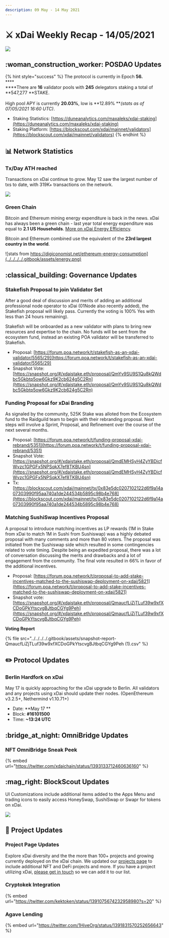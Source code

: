 ```yaml
---
description: 09 May - 14 May 2021
---
```


# ⚔️ xDai Weekly Recap - 14/05/2021

![](../../../../.gitbook/assets/weekly-update-5-14.png)

## :woman\_construction\_worker: POSDAO Updates

{% hint style="success" %}
The protocol is currently in Epoch **56.**\
****\
****There are **16** validator pools with **245** delegators staking a total of **547,277 **STAKE.\
\
High pool APY is currently **20.03%**, low is **12.89% **_(stats as of 07/05/2021 16:60 UTC)_.

* Staking Statistics: [https://duneanalytics.com/maxaleks/xdai-staking](https://duneanalytics.com/maxaleks/xdai-staking)
* Staking Platform: [https://blockscout.com/xdai/mainnet/validators](https://blockscout.com/xdai/mainnet/validators)
{% endhint %}

## 📊 Network Statistics

### Tx/Day ATH reached

Transactions on xDai continue to grow. May 12 saw the largest number of txs to date, with 319K+ transactions on the network.

![](../../../../.gitbook/assets/ath.png)

### Green Chain

Bitcoin and Ethereum mining energy expenditure is back in the news. xDai has always been a green chain - last year total energy expenditure was equal to **2.1 US Households**. [More on xDai Energy Efficiency](../../xdai-energy-efficiency/).

Bitcoin and Ethereum combined use the equivalent of the **23rd largest country in the world**.

![stats from https://digiconomist.net/ethereum-energy-consumption](../../../../.gitbook/assets/energy.png)

## :classical\_building: Governance Updates

### Stakefish Proposal to join Validator Set&#x20;

After a good deal of discussion and merits of adding an additional professional node operator to xDai (01Node also recently added), the Stakefish proposal will likely pass. Currently the voting is 100% Yes with less than 24 hours remaining).&#x20;

Stakefish will be onboarded as a new validator with plans to bring new resources and expertise to the chain. No funds will be sent from the ecosystem fund, instead an existing POA validator will be transferred to Stakefish.

* Proposal: [https://forum.poa.network/t/stakefish-as-an-xdai-validator/5565/29](https://forum.poa.network/t/stakefish-as-an-xdai-validator/5565/29)
* Snapshot Vote: [https://snapshot.org/#/xdaistake.eth/proposal/QmYv9SU9S1Qu8kQWdbc5Gkbtp5ow6Gkz9K2cb624g5C2Rn](https://snapshot.org/#/xdaistake.eth/proposal/QmYv9SU9S1Qu8kQWdbc5Gkbtp5ow6Gkz9K2cb624g5C2Rn)

### Funding Proposal for xDai Branding

As signaled by the community, 525K Stake was alloted from the Ecosystem fund to the Raidguild team to begin with their rebranding proposal. Next steps will involve a Sprint, Proposal, and Refinement over the course of the next several months.

* Proposal: [https://forum.poa.network/t/funding-proposal-xdai-rebrand/5351](https://forum.poa.network/t/funding-proposal-xdai-rebrand/5351)
* Snapshot Vote: [https://snapshot.org/#/xdaistake.eth/proposal/QmdEMHSyH4ZyYBDicfWvzc1GPGFx5NPSqkX7ef8TKBU4sn](https://snapshot.org/#/xdaistake.eth/proposal/QmdEMHSyH4ZyYBDicfWvzc1GPGFx5NPSqkX7ef8TKBU4sn)
* Tx: [https://blockscout.com/xdai/mainnet/tx/0x83e5dc0207102122d6f9a14a07303990f95aa740a1de244534b5895c98b4e768](https://blockscout.com/xdai/mainnet/tx/0x83e5dc0207102122d6f9a14a07303990f95aa740a1de244534b5895c98b4e768)

### Matching SushiSwap Incentives Proposal&#x20;

A proposal to introduce matching incentives as LP rewards (1M in Stake from xDai to match 1M in Sushi from Sushiswap) was a highly debated proposal with many comments and more than 80 voters. The proposal was initiated from the Sushiswap side which resulted in some contingencies related to vote timing. Despite being an expedited proposal, there was a lot of conversation discussing the merits and drawbacks and a lot of engagement from the community. The final vote resulted in 66% in favor of the additional incentives.

* Proposal: [https://forum.poa.network/t/proposal-to-add-stake-incentives-matched-to-the-sushiswap-deployment-on-xdai/5821](https://forum.poa.network/t/proposal-to-add-stake-incentives-matched-to-the-sushiswap-deployment-on-xdai/5821)
* Snapshot vote: [https://snapshot.org/#/xdaistake.eth/proposal/QmaucfLiZjTLuf39w9xfXCDoGPkYtscvgBJtbqCGYg9Peh](https://snapshot.org/#/xdaistake.eth/proposal/QmaucfLiZjTLuf39w9xfXCDoGPkYtscvgBJtbqCGYg9Peh)

**Voting Report**

{% file src="../../../../.gitbook/assets/snapshot-report-QmaucfLiZjTLuf39w9xfXCDoGPkYtscvgBJtbqCGYg9Peh (1).csv" %}

## :pencil2: Protocol Updates

### Berlin Hardfork on xDai

May 17 is quickly approaching for the xDai upgrade to Berlin. All validators and any projects using xDai should update their nodes. (OpenEthereum v3.2.5+, Nethermind v1.10.71+)

* Date: **May 17 **
* Block: **#16101500**
* Time: **\~13:24 UTC**

## :bridge\_at\_night: OmniBridge Updates

### NFT OmniBridge Sneak Peek

{% embed url="https://twitter.com/xdaichain/status/1393133712460636160" %}

## :mag\_right: BlockScout Updates

UI Customizations include additional items added to the Apps Menu and trading icons to easily access HoneySwap, SushiSwap or Swapr for tokens on xDai.

![](<../../../../.gitbook/assets/bs-1 (1).png>)

## :butterfly: Project Updates

### Project Page Updates

Explore xDai diversity and the the more than 100+ projects and growing currently deployed on the xDai chain. We updated our [projects page](../../../project-spotlights/) to include additional NFT and DeFi projects and more. If you have a project utilizing xDai, [please get in touch](../../../../media/social-media.md) so we can add it to our list.&#x20;

### Cryptokek Integration

{% embed url="https://twitter.com/kektoken/status/1391075674232958980?s=20" %}

### Agave Lending

{% embed url="https://twitter.com/1HiveOrg/status/1391831570252656643" %}





##
